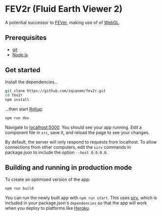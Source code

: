 # FEV2r (Fluid Earth Viewer 2)

A potential successor to [FEVer](https://fever.byrd.osu.edu), making use of of
[WebGL](https://en.wikipedia.org/wiki/WebGL).

## Prerequisites

- [git](https://git-scm.com/)
- [Node.js](https://nodejs.org)

## Get started

Install the dependencies...

```bash
git clone https://github.com/zqianem/fev2r.git
cd fev2r
npm install
```

...then start [Rollup](https://rollupjs.org):

```bash
npm run dev
```

Navigate to [localhost:5000](http://localhost:5000). You should see your app
running. Edit a component file in `src`, save it, and reload the page to see
your changes.

By default, the server will only respond to requests from localhost. To allow
connections from other computers, edit the `sirv` commands in package.json to
include the option `--host 0.0.0.0`.


## Building and running in production mode

To create an optimised version of the app:

```bash
npm run build
```

You can run the newly built app with `npm run start`. This uses
[sirv](https://github.com/lukeed/sirv), which is included in your package.json's
`dependencies` so that the app will work when you deploy to platforms like
[Heroku](https://heroku.com).

